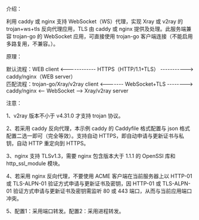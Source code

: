 介绍：

利用 caddy 或 nginx 支持 WebSocket（WS）代理，实现 Xray 或 v2ray 的 trojan+ws+tls 反向代理应用，TLS 由 caddy 或 nginx 提供及处理。此服务端兼容 trojan-go 的 WebSocket 应用，可直接使用 trojan-go 客户端连接（不能启用多路复用，不兼容。）。

原理：

默认流程：WEB client <------------ HTTPS（HTTP/1.1+TLS） -----------> caddy/nginx（WEB server）  
匹配流程：trojan-go/Xray/v2ray client <------- WebSocket+TLS --------> caddy/nginx <-- WebSocket --> Xray/v2ray server

注意：

1、v2ray 版本不小于 v4.31.0 才支持 trojan 协议。

2、若采用 caddy 反向代理，本示例 caddy 的 Caddyfile 格式配置与 json 格式配置二选一即可（完全等效）。支持自动 HTTPS，即自动申请与更新证书与私钥，自动 HTTP 重定向到 HTTPS。

3、nginx 支持 TLSv1.3，需要 nginx 包含版本大于 1.1.1 的 OpenSSl 库和 http_ssl_module 模块。

4、若采用 nginx 反向代理，不要使用 ACME 客户端在当前服务器上以 HTTP-01 或 TLS-ALPN-01 验证方式申请与更新证书及密钥，因 HTTP-01 或 TLS-ALPN-01 验证方式申请与更新证书及密钥需监听 80 或 443 端口，从而与当前应用端口冲突。

5、配置1：采用端口转发。配置2：采用进程转发。
